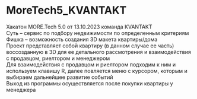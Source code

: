 # MoreTech5_KVANTAKT
Хакатон MORE.Tech 5.0 от 13.10.2023 команда KVANTAKT  
Суть – сервис по подбору недвижимости по определенным критериям  
Фишка – возможность создания 3D макета квартиры/дома  
Проект представляет собой квартиру (в данном случае ее часть) воссозданную в 3D для ее детального рассмотрения и взаимодействия с продавцом, риелтором и менеджером  
Для взаимодействия с продавцом и риелтором подходим к ним и используем клавишу R, далее повляется меню с курсором, которым и выбираем дальнейшее развитие событий  
Выход из программы осуществляется после покупки квартиры у менеджера  
